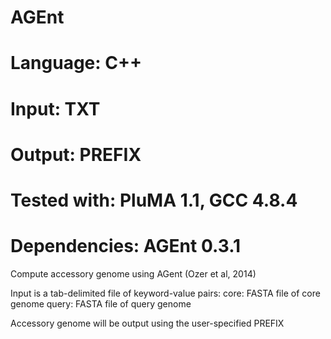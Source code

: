 # AGEnt
# Language: C++
# Input: TXT
# Output: PREFIX
# Tested with: PluMA 1.1, GCC 4.8.4
# Dependencies: AGEnt 0.3.1

Compute accessory genome using AGent (Ozer et al, 2014)

Input is a tab-delimited file of keyword-value pairs:
core: FASTA file of core genome
query: FASTA file of query genome

Accessory genome will be output using the user-specified PREFIX
